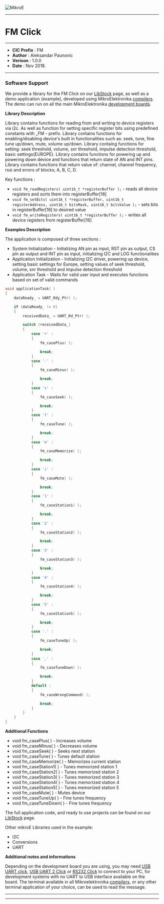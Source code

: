 ![MikroE](http://www.mikroe.com/img/designs/beta/logo_small.png)

---

# FM Click

---

- **CIC Prefix**  : FM
- **Author**      : Aleksandar Paunovic
- **Verison**     : 1.0.0
- **Date**        : Nov 2018.

---

### Software Support

We provide a library for the FM Click on our [LibStock](https://libstock.mikroe.com/projects/view/673/fm-click) 
page, as well as a demo application (example), developed using MikroElektronika 
[compilers](http://shop.mikroe.com/compilers). The demo can run on all the main 
MikroElektronika [development boards](http://shop.mikroe.com/development-boards).

**Library Description**

 Library contains functions for reading from and writing to device registers via i2c. As well as function for setting specific register bits using predefined constants with _FM - prefix.
 Library contains functions for enabling/disabling device's built in functionalities such as: seek, tune, fine tune up/down, mute, volume up/down.
 Library containg functions for setting: seek threshold, volume, snr threshold, impulse detection threshold, basic settings(EUROPE).
 Library contains functions for powering up and powering down device and functions that return state of AN and INT pins.
 Library contains functions that return value of: channel, channel frequency, rssi and errors of blocks; A, B, C, D.

Key functions :

- ``` void fm_readRegisters( uint16_t *registerBuffer ); ``` - reads all device registers and sorts them into registerBuffer[16]
- ``` void fm_setBits( uint16_t *registerBuffer, uint16_t registerAddress, uint16_t bitsMask, uint16_t bitsValue ); ``` - sets bits in registerBuffer[16] to desired value
- ``` void fm_writeRegisters( uint16_t *registerBuffer ); ``` - writes all device registers from registerBuffer[16] 

**Examples Description**

The application is composed of three sections :

- System Initialization - Initializing AN pin as input, RST pin as output, CS pin as output and INT pin as input, initializing I2C and LOG functionalities
- Application Initialization - Initializing I2C driver, powering up device, setting basic settings for Europe, setting values of seek threshold, volume,
  snr threshold and impulse detection threshold
- Application Task - Waits for valid user input and executes functions based on set of valid commands


```.c
void applicationTask( )
{
    dataReady_ = UART_Rdy_Ptr( );

    if (dataReady_ != 0)
    {
        receivedData_ = UART_Rd_Ptr( );

        switch (receivedData_)
        {
            case '+' :
            {
                fm_casePlus( );

                break;
            }
            case '-' :
            {
                fm_caseMinus( );

                break;
            }
            case 's' :
            {
                fm_caseSeek( );

                break;
            }
            case 't' :
            {
                fm_caseTune( );

                break;
            }
            case 'm' :
            {
                fm_caseMemorize( );

                break;
            }
            case 'i' :
            {
                fm_caseMute( );

                break;
            }
            case '1' :
            {
                fm_caseStation1( );

                break;
            }
            case '2' :
            {
                fm_caseStation2( );

                break;
            }
            case '3' :
            {
                fm_caseStation3( );

                break;
            }
            case '4' :
            {
                fm_caseStation4( );

                break;
            }
            case '5' :
            {
                fm_caseStation5( );

                break;
            }
            case '.' :
            {
                fm_caseTuneUp( );

                break;
            }
            case ',' :
            {
                fm_caseTuneDown( );

                break;
            }
            default :
            {
                fm_caseWrongCommand( );

                break;
            }
        }
    }
}

```

**Additional Functions**

- void fm_casePlus( )     - Increases volume
- void fm_caseMinus( )    - Decreases volume
- void fm_caseSeek( )     - Seeks next station
- void fm_caseTune( )     - Tunes default station
- void fm_caseMemorize( ) - Memorizes current station
- void fm_caseStation1( ) - Tunes memorized station 1
- void fm_caseStation2( ) - Tunes memorized station 2
- void fm_caseStation3( ) - Tunes memorized station 3
- void fm_caseStation4( ) - Tunes memorized station 4
- void fm_caseStation5( ) - Tunes memorized station 5
- void fm_caseMute( )     - Mutes device
- void fm_caseTuneUp( )   - Fine tunes frequency
- void fm_caseTuneDown( ) - Fine tunes frequency

The full application code, and ready to use projects can be found on our 
[LibStock](https://libstock.mikroe.com/projects/view/673/fm-click) page.

Other mikroE Libraries used in the example:

- I2C
- Conversions
- UART

**Additional notes and informations**

Depending on the development board you are using, you may need 
[USB UART click](http://shop.mikroe.com/usb-uart-click), 
[USB UART 2 Click](http://shop.mikroe.com/usb-uart-2-click) or 
[RS232 Click](http://shop.mikroe.com/rs232-click) to connect to your PC, for 
development systems with no UART to USB interface available on the board. The 
terminal available in all Mikroelektronika 
[compilers](http://shop.mikroe.com/compilers), or any other terminal application 
of your choice, can be used to read the message.

---
---
